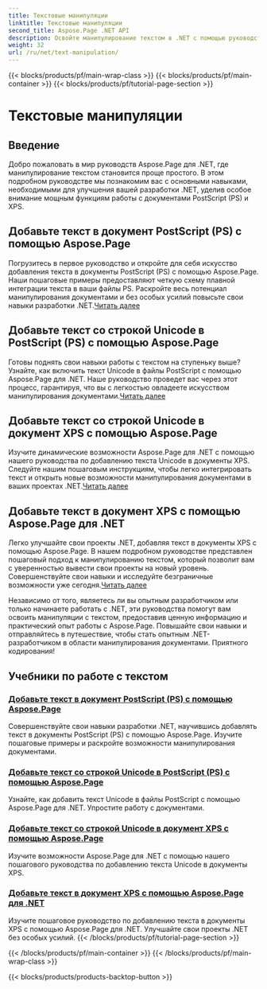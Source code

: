 ```yaml
---
title: Текстовые манипуляции
linktitle: Текстовые манипуляции
second_title: Aspose.Page .NET API
description: Освойте манипулирование текстом в .NET с помощью руководств Aspose.Page. Научитесь добавлять текст в формате Unicode в документы PostScript и XPS. Совершенствуйте свои навыки работы с документами.
weight: 32
url: /ru/net/text-manipulation/
---
```


{{< blocks/products/pf/main-wrap-class >}}
{{< blocks/products/pf/main-container >}}
{{< blocks/products/pf/tutorial-page-section >}}

# Текстовые манипуляции



## Введение

Добро пожаловать в мир руководств Aspose.Page для .NET, где манипулирование текстом становится проще простого. В этом подробном руководстве мы познакомим вас с основными навыками, необходимыми для улучшения вашей разработки .NET, уделив особое внимание мощным функциям работы с документами PostScript (PS) и XPS.

## Добавьте текст в документ PostScript (PS) с помощью Aspose.Page

 Погрузитесь в первое руководство и откройте для себя искусство добавления текста в документы PostScript (PS) с помощью Aspose.Page. Наши пошаговые примеры предоставляют четкую схему плавной интеграции текста в ваши файлы PS. Раскройте весь потенциал манипулирования документами и без особых усилий повысьте свои навыки разработки .NET.[Читать далее](./add-text-to-postscript-ps-document/)

## Добавьте текст со строкой Unicode в PostScript (PS) с помощью Aspose.Page

Готовы поднять свои навыки работы с текстом на ступеньку выше? Узнайте, как включить текст Unicode в файлы PostScript с помощью Aspose.Page для .NET. Наше руководство проведет вас через этот процесс, гарантируя, что вы с легкостью овладеете искусством манипулирования документами.[Читать далее](./add-text-with-unicode-string-to-postscript-ps/)

## Добавьте текст со строкой Unicode в документ XPS с помощью Aspose.Page

 Изучите динамические возможности Aspose.Page для .NET с помощью нашего руководства по добавлению текста Unicode в документы XPS. Следуйте нашим пошаговым инструкциям, чтобы легко интегрировать текст и открыть новые возможности манипулирования документами в ваших проектах .NET.[Читать далее](./add-text-with-unicode-string-to-xps-document/)

## Добавьте текст в документ XPS с помощью Aspose.Page для .NET

 Легко улучшайте свои проекты .NET, добавляя текст в документы XPS с помощью Aspose.Page. В нашем подробном руководстве представлен пошаговый подход к манипулированию текстом, который позволит вам с уверенностью вывести свои проекты на новый уровень. Совершенствуйте свои навыки и исследуйте безграничные возможности уже сегодня.[Читать далее](./add-text-to-xps-document/)

Независимо от того, являетесь ли вы опытным разработчиком или только начинаете работать с .NET, эти руководства помогут вам освоить манипуляции с текстом, предоставив ценную информацию и практический опыт работы с Aspose.Page. Повышайте свои навыки и отправляйтесь в путешествие, чтобы стать опытным .NET-разработчиком в области манипулирования документами. Приятного кодирования!
## Учебники по работе с текстом
### [Добавьте текст в документ PostScript (PS) с помощью Aspose.Page](./add-text-to-postscript-ps-document/)
Совершенствуйте свои навыки разработки .NET, научившись добавлять текст в документы PostScript (PS) с помощью Aspose.Page. Изучите пошаговые примеры и раскройте возможности манипулирования документами.
### [Добавьте текст со строкой Unicode в PostScript (PS) с помощью Aspose.Page](./add-text-with-unicode-string-to-postscript-ps/)
Узнайте, как добавить текст Unicode в файлы PostScript с помощью Aspose.Page для .NET. Упростите работу с документами.
### [Добавьте текст со строкой Unicode в документ XPS с помощью Aspose.Page](./add-text-with-unicode-string-to-xps-document/)
Изучите возможности Aspose.Page для .NET с помощью нашего пошагового руководства по добавлению текста Unicode в документы XPS.
### [Добавьте текст в документ XPS с помощью Aspose.Page для .NET](./add-text-to-xps-document/)
Изучите пошаговое руководство по добавлению текста в документы XPS с помощью Aspose.Page для .NET. Улучшайте свои проекты .NET без особых усилий.
{{< /blocks/products/pf/tutorial-page-section >}}

{{< /blocks/products/pf/main-container >}}
{{< /blocks/products/pf/main-wrap-class >}}

{{< blocks/products/products-backtop-button >}}
